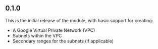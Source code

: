 ## 0.1.0

This is the initial release of the module, with basic support for creating:

- A Google Virtual Private Network (VPC)
- Subnets within the VPC
- Secondary ranges for the subnets (if applicable)
